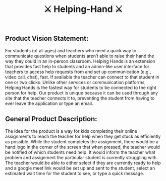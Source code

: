<div align="center">
    <h1>⚔️ Helping-Hand ⚔️</h1>
</div>
<br>

## Product Vision Statement:
For students (of all ages) and teachers who need a quick way to communicate questions when students aren’t able to raise their hand the way they could in an in-person classroom. Helping Hands is an extension that provides fast help to students and an admin-like user interface for teachers to access help requests from and set up communication (e.g., video call, chat), fast. If available the teacher can connect to that student in one or two clicks. Unlike other services or communication platforms, Helping Hands is the fastest way for students to be connected to the right person for help. Our product is unique because it can be used through any site that the teacher connects it to, preventing the student from having to ever leave the application or type an email.

## General Product Description:
The idea for the product is a way for kids completing their online assignments to reach the teacher for help when they get stuck as efficiently as possible. While the student completes the assignment, there would be a hand logo in the corner of the screen that when pressed, the teacher would be notified of which students need help. It would inform the teacher what problem and assignment the particular student is currently struggling with. The teacher would be able to either select if they are currently ready to help and a google meet link would be set up and sent to the student, select an estimated wait time for the student to see, or type a quick message. 
